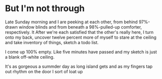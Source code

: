 # But I'm not through

Late Sunday morning and I are peeking at each other, from behind 97%-drawn window blinds and from beneath a 98%-pulled-up comforter, respectively. It After we're each satisfied that the other's really here, I turn onto my back, uncover twelve percent more of myself to stare at the ceiling and take inventory of things, sketch a todo list.

I come up 100% empty. Like five minutes have passed and my sketch is just a blank off-white ceiling. 


It's as gorgeous a summder day as long island gets and as my fingers tap out rhythm on the door I sort of loat up

